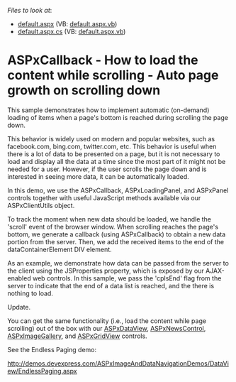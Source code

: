 <!-- default file list -->
*Files to look at*:

* [default.aspx](./CS/default.aspx) (VB: [default.aspx.vb](./VB/default.aspx.vb))
* [default.aspx.cs](./CS/default.aspx.cs) (VB: [default.aspx.vb](./VB/default.aspx.vb))
<!-- default file list end -->
# ASPxCallback - How to load the content while scrolling - Auto page growth on scrolling down


<p>This sample demonstrates how to implement automatic (on-demand) loading of items when a page's bottom is reached during scrolling the page down.</p><p>This behavior is widely used on modern and popular websites, such as facebook.com, bing.com, twitter.com, etc. This behavior is useful when there is a lot of data to be presented on a page, but it is not necessary to load and display all the data at a time since the most part of it might not be needed for a user. However, if the user scrolls the page down and is interested in seeing more data, it can be automatically loaded.</p><p>In this demo, we use the ASPxCallback, ASPxLoadingPanel, and ASPxPanel controls together with useful JavaScript methods available via our ASPxClientUtils object.</p><p>To track the moment when new data should be loaded, we handle the 'scroll' event of the browser window. When scrolling reaches the page's bottom, we generate a callback (using ASPxCallback) to obtain a new data portion from the server. Then, we add the received items to the end of the dataContainerElement DIV element.</p><p>As an example, we demonstrate how data can be passed from the server to the client using the JSProperties property, which is exposed by our AJAX-enabled web controls. In this sample, we pass the 'cpIsEnd' flag from the server to indicate that the end of a data list is reached, and the there is nothing to load.</p><p>Update.</p><p>You can get the same functionality (i.e., load the content while page scrolling) out of the box with our <a href="http://demos.devexpress.com/ASPxImageAndDataNavigationDemos/DataView/EndlessPaging.aspx"><u>ASPxDataView</u></a>, <a href="http://demos.devexpress.com/ASPxImageAndDataNavigationDemos/NewsControl/Features.aspx"><u>ASPxNewsControl</u></a>, <a href="http://demos.devexpress.com/ASPxImageAndDataNavigationDemos/ImageGallery/ResponsiveLayout.aspx"><u>ASPxImageGallery</u></a>, and <a href="http://demos.devexpress.com/ASPxGridViewDemos/PagingAndScrolling/EndlessPaging.aspx"><u>ASPxGridView</u></a> controls.</p><p>See the Endless Paging demo:</p><p><a href="http://demos.devexpress.com/ASPxImageAndDataNavigationDemos/DataView/EndlessPaging.aspx">http://demos.devexpress.com/ASPxImageAndDataNavigationDemos/DataView/EndlessPaging.aspx</a></p>

<br/>


